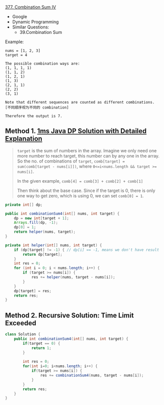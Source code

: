 [377. Combination Sum IV](https://leetcode.com/problems/combination-sum-iv/)

* Google
* Dynamic Programming
* Similar Questions:
    * 39.Combination Sum
    

Example:

    nums = [1, 2, 3]
    target = 4
    
    The possible combination ways are:
    (1, 1, 1, 1)
    (1, 1, 2)
    (1, 2, 1)
    (1, 3)
    (2, 1, 1)
    (2, 2)
    (3, 1)
    
    Note that different sequences are counted as different combinations. [不同顺序视为不同的 combination]
    
    Therefore the output is 7.
        
## Method 1. [1ms Java DP Solution with Detailed Explanation](https://leetcode.com/problems/combination-sum-iv/discuss/85036/1ms-Java-DP-Solution-with-Detailed-Explanation)
> `target` is the sum of numbers in the array. Imagine we only need one more number to reach target, this number can by any one in the array.
> So the no. of combinations of `target`, `comb[target] = sum(comb[target - nums[i]])`, where `0<=i<nums.length && target >= nums[i]`.
> 
> In the given example, `comb[4] = comb[3] + comb[2] + comb[1]`
> 
> Then think about the base case. Since if the target is 0, there is only one way to get zero, which is using 0, we can set `comb[0] = 1`.

```java 
private int[] dp;

public int combinationSum4(int[] nums, int target) {
    dp = new int[target + 1];
    Arrays.fill(dp, -1);
    dp[0] = 1;
    return helper(nums, target);
}

private int helper(int[] nums, int target) {
    if (dp[target] != -1) { // dp[i] == -1, means we don't have result for number target
        return dp[target];
    }
    int res = 0;
    for (int i = 0; i < nums.length; i++) {
        if (target >= nums[i]) {
            res += helper(nums, target - nums[i]);
        }
    }
    dp[target] = res;
    return res;
}
```


## Method 2. Recursive Solution: Time Limit Exceeded
```java 
class Solution {
    public int combinationSum4(int[] nums, int target) {
        if(target == 0) {
            return 1;
        }
        
        int res = 0;
        for(int i=0; i<nums.length; i++) {
            if(target >= nums[i]) {
                res += combinationSum4(nums, target - nums[i]);
            }
        }
        return res;
    }
}
```